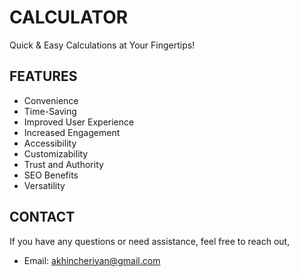 # CALCULATOR
Quick & Easy Calculations at Your Fingertips!

## FEATURES
- Convenience
- Time-Saving
- Improved User Experience
- Increased Engagement 
- Accessibility
- Customizability
- Trust and Authority
- SEO Benefits
- Versatility

## CONTACT
If you have any questions or need assistance, feel free to reach out,

- Email: akhincheriyan@gmail.com
